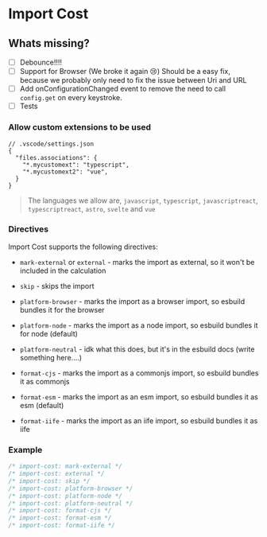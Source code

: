 # Import Cost

## Whats missing?

- [ ] Debounce!!!! 
- [ ] Support for Browser (We broke it again :cry:) Should be a easy fix, because we probably only need to fix the issue between Uri and URL
- [ ] Add onConfigurationChanged event to remove the need to call `config.get` on every keystroke.
- [ ] Tests

### Allow custom extensions to be used

```jsonc
// .vscode/settings.json
{
  "files.associations": {
    "*.mycustomext": "typescript",
    "*.mycustomext2": "vue",
  }
}
```
> The languages we allow are, `javascript`, `typescript`, `javascriptreact`, `typescriptreact`, `astro`, `svelte` and `vue` 


### Directives

Import Cost supports the following directives:

- `mark-external` or `external` - marks the import as external, so it won't be included in the calculation

- `skip` - skips the import

- `platform-browser` - marks the import as a browser import, so esbuild bundles it for the browser

- `platform-node` - marks the import as a node import, so esbuild bundles it for node (default)

- `platform-neutral` - idk what this does, but it's in the esbuild docs (write something here....)

- `format-cjs` - marks the import as a commonjs import, so esbuild bundles it as commonjs

- `format-esm` - marks the import as an esm import, so esbuild bundles it as esm (default)

- `format-iife` - marks the import as an iife import, so esbuild bundles it as iife

### Example

```js
/* import-cost: mark-external */
/* import-cost: external */
/* import-cost: skip */
/* import-cost: platform-browser */
/* import-cost: platform-node */
/* import-cost: platform-neutral */
/* import-cost: format-cjs */
/* import-cost: format-esm */
/* import-cost: format-iife */
```
